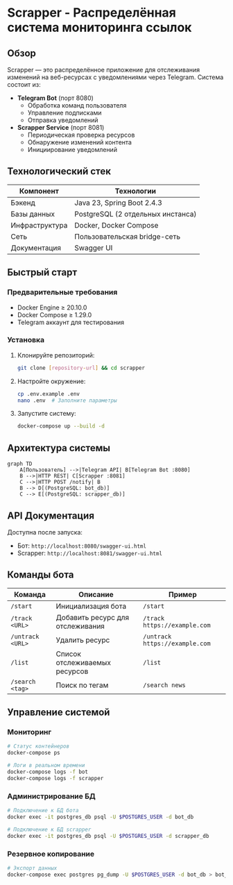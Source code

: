 # Scrapper - Распределённая система мониторинга ссылок

## Обзор

Scrapper — это распределённое приложение для отслеживания изменений на веб-ресурсах с уведомлениями через Telegram. Система состоит из:

- **Telegram Bot** (порт 8080)
  - Обработка команд пользователя
  - Управление подписками
  - Отправка уведомлений
- **Scrapper Service** (порт 8081)
  - Периодическая проверка ресурсов
  - Обнаружение изменений контента
  - Инициирование уведомлений

## Технологический стек

| Компонент       | Технологии                          |
|-----------------|-------------------------------------|
| Бэкенд          | Java 23, Spring Boot 2.4.3          |
| Базы данных     | PostgreSQL (2 отдельных инстанса)   |
| Инфраструктура  | Docker, Docker Compose              |
| Сеть            | Пользовательская bridge-сеть        |
| Документация    | Swagger UI                          |

## Быстрый старт

### Предварительные требования

- Docker Engine ≥ 20.10.0
- Docker Compose ≥ 1.29.0
- Telegram аккаунт для тестирования

### Установка

1. Клонируйте репозиторий:
   ```bash
   git clone [repository-url] && cd scrapper
   ```

2. Настройте окружение:
   ```bash
   cp .env.example .env
   nano .env  # Заполните параметры
   ```

3. Запустите систему:
   ```bash
   docker-compose up --build -d
   ```

## Архитектура системы

```mermaid
graph TD
    A[Пользователь] -->|Telegram API| B[Telegram Bot :8080]
    B -->|HTTP REST| C[Scrapper :8081]
    C -->|HTTP POST /notify| B
    B --> D[(PostgreSQL: bot_db)]
    C --> E[(PostgreSQL: scrapper_db)]
```

## API Документация

Доступна после запуска:
- Бот: `http://localhost:8080/swagger-ui.html`
- Scrapper: `http://localhost:8081/swagger-ui.html`

## Команды бота

| Команда         | Описание                          | Пример               |
|-----------------|-----------------------------------|----------------------|
| `/start`        | Инициализация бота                | `/start`             |
| `/track <URL>`  | Добавить ресурс для отслеживания  | `/track https://example.com` |
| `/untrack <URL>`| Удалить ресурс                    | `/untrack https://example.com` |
| `/list`         | Список отслеживаемых ресурсов     | `/list`              |
| `/search <tag>` | Поиск по тегам                   | `/search news`       |

## Управление системой

### Мониторинг
```bash
# Статус контейнеров
docker-compose ps

# Логи в реальном времени
docker-compose logs -f bot
docker-compose logs -f scrapper
```

### Администрирование БД
```bash
# Подключение к БД бота
docker exec -it postgres_db psql -U $POSTGRES_USER -d bot_db

# Подключение к БД scrapper
docker exec -it postgres_db psql -U $POSTGRES_USER -d scrapper_db
```

### Резервное копирование
```bash
# Экспорт данных
docker-compose exec postgres pg_dump -U $POSTGRES_USER -d bot_db > bot_backup.sql
```
